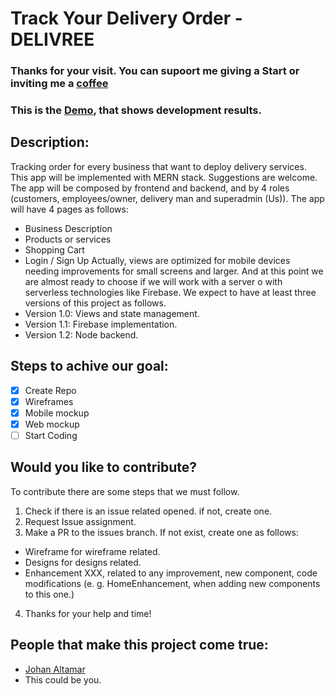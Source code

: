 # Track Your Delivery Order - DELIVREE
### Thanks for your visit. You can supoort me giving a Start or inviting me a [coffee](https://www.patreon.com/johanAltamar)
### This is the [Demo](https://order-tracking-app.now.sh), that shows development results.  

## Description: 
Tracking order for every business that want to deploy delivery services. This app will be implemented with MERN stack. Suggestions are welcome. The app will be composed by frontend and backend, and by 4 roles (customers, employees/owner, delivery man and superadmin (Us)). The app will have 4 pages as follows: 
  - Business Description
  - Products or services
  - Shopping Cart
  - Login / Sign Up
 Actually, views are optimized for mobile devices needing improvements for small screens and larger. And at this point we are almost ready to choose if we will work with a server o with serverless technologies like Firebase. 
 We expect to have at least three versions of this project as follows. 
  - Version 1.0: Views and state management. 
  - Version 1.1: Firebase implementation. 
  - Version 1.2: Node backend. 
## Steps to achive our goal:  
- [x] Create Repo
- [x] Wireframes
- [x] Mobile mockup
- [x] Web mockup
- [ ] Start Coding

## Would you like to contribute? 
To contribute there are some steps that we must follow. 
1. Check if there is an issue related opened. if not, create one. 
2. Request Issue assignment. 
3. Make a PR to the issues branch. If not exist, create one as follows:
  - Wireframe for wireframe related. 
  - Designs for designs related. 
  - Enhancement XXX, related to any improvement, new component, code modifications (e. g. HomeEnhancement, when adding new components to this one.) 
4. Thanks for your help and time! 

## People that make this project come true: 
  - [Johan Altamar](https://github.com/JohanAltamar/) 
  - This could be you. 
